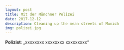 ```yaml
---
layout: post
title: Mit der Münchner Polizei
date: 2017-12-12
description: Cleaning up the mean streets of Munich
img: polizei.jpg
---
```


**Polizist**: „xxxxxxxx xxxxxxxx xxxxxxxxx“
